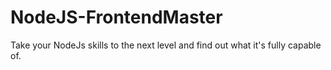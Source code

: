 # NodeJS-FrontendMaster
Take your NodeJs skills to the next level and find out what it's fully capable of.
